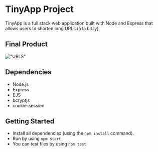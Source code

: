 # TinyApp Project

TinyApp is a full stack web application built with Node and Express that allows users to shorten long URLs (à la bit.ly).

## Final Product

!["URLS"](#https://ibb.co/4PgP4yj)

## Dependencies

- Node.js
- Express
- EJS
- bcryptjs
- cookie-session

## Getting Started

- Install all dependencies (using the `npm install` command).
- Run by using `npm start`
- You can test files by using `npm test`